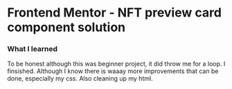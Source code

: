 # Frontend Mentor - NFT preview card component solution


### What I learned

To be honest although this was beginner project, it did throw me for a loop. I finsished. Although I know there is waaay more improvements that can be done, especially my css. Also cleaning up my html.